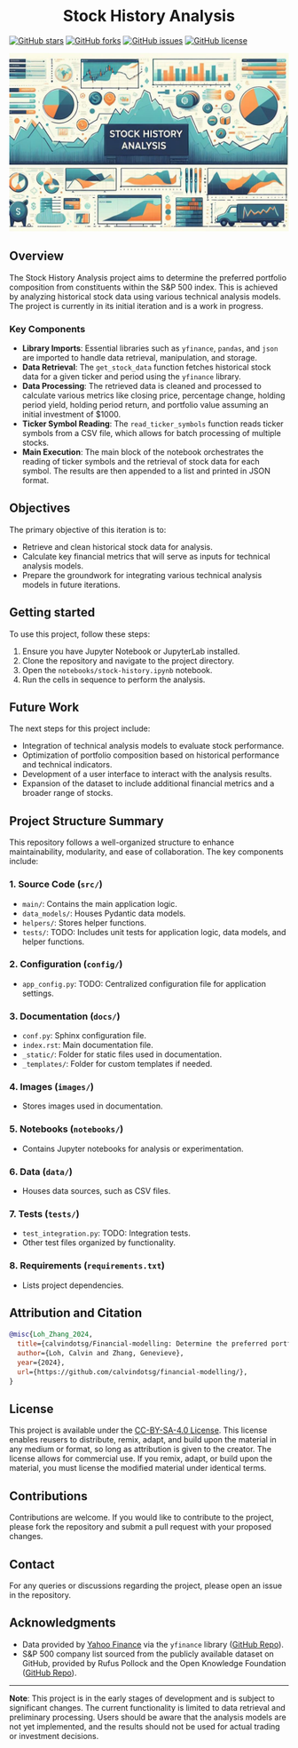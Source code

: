 <!-- PROJECT LOGO -->
<br />
<p align="center">
  <h1 align="center">Stock History Analysis</h1>
</p>
<!-- PROJECT LOGO -->

[![GitHub stars](https://img.shields.io/github/stars/calvindotsg/financial-modelling)](./financial-modelling/stargazers)
[![GitHub forks](https://img.shields.io/github/forks/calvindotsg/financial-modelling)](./financial-modelling/network)
[![GitHub issues](https://img.shields.io/github/issues/calvindotsg/financial-modelling)](./financial-modelling/issues)
[![GitHub license](https://img.shields.io/github/license/calvindotsg/financial-modelling)](./financial-modelling/blob/master/LICENSE)

![Project banner](images/project_banner.jpeg)

## Overview
The Stock History Analysis project aims to determine the preferred portfolio composition from constituents within the S&P 500 index. This is achieved by analyzing historical stock data using various technical analysis models. The project is currently in its initial iteration and is a work in progress.

### Key Components
- **Library Imports**: Essential libraries such as `yfinance`, `pandas`, and `json` are imported to handle data retrieval, manipulation, and storage.
- **Data Retrieval**: The `get_stock_data` function fetches historical stock data for a given ticker and period using the `yfinance` library.
- **Data Processing**: The retrieved data is cleaned and processed to calculate various metrics like closing price, percentage change, holding period yield, holding period return, and portfolio value assuming an initial investment of $1000.
- **Ticker Symbol Reading**: The `read_ticker_symbols` function reads ticker symbols from a CSV file, which allows for batch processing of multiple stocks.
- **Main Execution**: The main block of the notebook orchestrates the reading of ticker symbols and the retrieval of stock data for each symbol. The results are then appended to a list and printed in JSON format.

## Objectives
The primary objective of this iteration is to:
- Retrieve and clean historical stock data for analysis.
- Calculate key financial metrics that will serve as inputs for technical analysis models.
- Prepare the groundwork for integrating various technical analysis models in future iterations.

## Getting started
To use this project, follow these steps:
1. Ensure you have Jupyter Notebook or JupyterLab installed.
2. Clone the repository and navigate to the project directory.
3. Open the `notebooks/stock-history.ipynb` notebook.
4. Run the cells in sequence to perform the analysis.

## Future Work
The next steps for this project include:
- Integration of technical analysis models to evaluate stock performance.
- Optimization of portfolio composition based on historical performance and technical indicators.
- Development of a user interface to interact with the analysis results.
- Expansion of the dataset to include additional financial metrics and a broader range of stocks.

## Project Structure Summary

This repository follows a well-organized structure to enhance maintainability, modularity, and ease of collaboration. The key components include:

### 1. Source Code (`src/`)

- `main/`: Contains the main application logic.
- `data_models/`: Houses Pydantic data models.
- `helpers/`: Stores helper functions.
- `tests/`: TODO: Includes unit tests for application logic, data models, and helper functions.

### 2. Configuration (`config/`)

- `app_config.py`: TODO: Centralized configuration file for application settings.

### 3. Documentation (`docs/`)

- `conf.py`: Sphinx configuration file.
- `index.rst`: Main documentation file.
- `_static/`: Folder for static files used in documentation.
- `_templates/`: Folder for custom templates if needed.

### 4. Images (`images/`)

- Stores images used in documentation.

### 5. Notebooks (`notebooks/`)

- Contains Jupyter notebooks for analysis or experimentation.

### 6. Data (`data/`)

- Houses data sources, such as CSV files.

### 7. Tests (`tests/`)

- `test_integration.py`: TODO: Integration tests.
- Other test files organized by functionality.

### 8. Requirements (`requirements.txt`)

- Lists project dependencies.

## Attribution and Citation

```bibtex
@misc{Loh_Zhang_2024,
  title={calvindotsg/Financial-modelling: Determine the preferred portfolio composition from constituents within the S&P 500 index},
  author={Loh, Calvin and Zhang, Genevieve},
  year={2024},
  url={https://github.com/calvindotsg/financial-modelling/},
}
```

## License
This project is available under the [CC-BY-SA-4.0 License](LICENSE.md). This license enables reusers to distribute, remix, adapt, and build upon the material in any medium or format, so long as attribution is given to the creator. The license allows for commercial use. If you remix, adapt, or build upon the material, you must license the modified material under identical terms.

## Contributions
Contributions are welcome. If you would like to contribute to the project, please fork the repository and submit a pull request with your proposed changes.

## Contact
For any queries or discussions regarding the project, please open an issue in the repository.

## Acknowledgments
- Data provided by [Yahoo Finance](https://finance.yahoo.com/) via the `yfinance` library ([GitHub Repo](https://github.com/ranaroussi/yfinance)).
- S&P 500 company list sourced from the publicly available dataset on GitHub, provided by Rufus Pollock and the Open Knowledge Foundation ([GitHub Repo](https://github.com/datasets/s-and-p-500-companies/)).

---

**Note**: This project is in the early stages of development and is subject to significant changes. The current functionality is limited to data retrieval and preliminary processing. Users should be aware that the analysis models are not yet implemented, and the results should not be used for actual trading or investment decisions.
